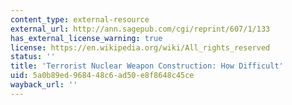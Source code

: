 ```yaml
---
content_type: external-resource
external_url: http://ann.sagepub.com/cgi/reprint/607/1/133
has_external_license_warning: true
license: https://en.wikipedia.org/wiki/All_rights_reserved
status: ''
title: 'Terrorist Nuclear Weapon Construction: How Difficult'
uid: 5a0b89ed-9684-48c6-ad50-e8f8648c45ce
wayback_url: ''
---
```

